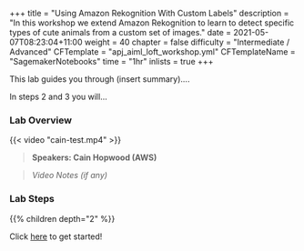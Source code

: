 +++
title = "Using Amazon Rekognition With Custom Labels"
description = "In this workshop we extend Amazon Rekognition to learn to detect specific types of cute animals from a custom set of images."
date = 2021-05-07T08:23:04+11:00
weight = 40
chapter = false
difficulty = "Intermediate / Advanced"
CFTemplate = "apj_aiml_loft_workshop.yml"
CFTemplateName = "SagemakerNotebooks"
time = "1hr"
inlists = true
+++

This lab guides you through (insert summary).... 

In steps 2 and 3 you will...


### Lab Overview

{{< video "cain-test.mp4" >}}

>  **Speakers: Cain Hopwood (AWS)** 

>  *Video Notes (if any)*


### Lab Steps
{{% children depth="2" %}}


Click [here](./scenario/) to get started!
